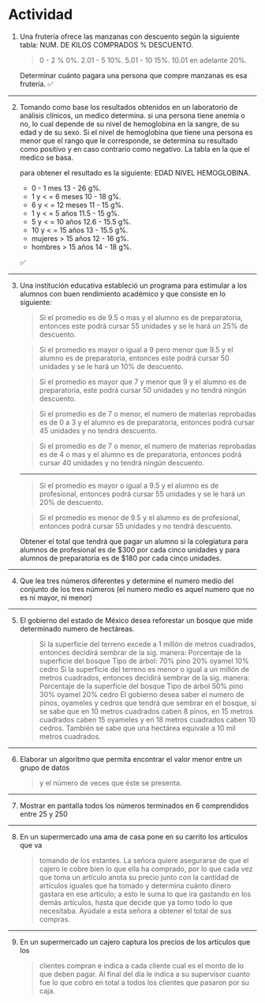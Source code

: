 # Actividad

1. Una frutería ofrece las manzanas con descuento según la siguiente tabla:
   NUM. DE KILOS COMPRADOS % DESCUENTO.

   > 0 - 2 % 0%.
   > 2.01 - 5 10%.
   > 5.01 - 10 15%.
   > 10.01 en adelante 20%.

   Determinar cuánto pagara una persona que compre manzanas es esa frutería.
   ✅

---

2. Tomando como base los resultados obtenidos en un laboratorio de análisis clínicos, un medico determina.
   si una persona tiene anemia o no, lo cual depende de su nivel de hemoglobina en la sangre, de su edad y de su sexo. Si el nivel de hemoglobina que tiene una persona es menor que el rango que le corresponde, se determina su resultado como positivo y en caso contrario como negativo. La tabla en la que el medico se basa.

   para obtener el resultado es la siguiente:
   EDAD NIVEL HEMOGLOBINA.

   - 0 - 1 mes 13 - 26 g%.
   - 1 y < = 6 meses 10 - 18 g%.
   - 6 y < = 12 meses 11 - 15 g%.
   - 1 y < = 5 años 11.5 - 15 g%.
   - 5 y < = 10 años 12.6 - 15.5 g%.
   - 10 y < = 15 años 13 - 15.5 g%.
   - mujeres > 15 años 12 - 16 g%.
   - hombres > 15 años 14 - 18 g%.

   ✅

---

3. Una institución educativa estableció un programa para estimular a los alumnos con buen
   rendimiento académico y que consiste en lo siguiente:

   > Si el promedio es de 9.5 o mas y el alumno es de preparatoria, entonces este podrá cursar 55 unidades y se le hará un 25% de descuento.

   > Si el promedio es mayor o igual a 9 pero menor que 9.5 y el alumno es de preparatoria, entonces este podrá cursar 50 unidades y se le hará un 10% de descuento.

   > Si el promedio es mayor que 7 y menor que 9 y el alumno es de preparatoria, este podrá cursar 50 unidades y no tendrá ningún descuento.

   > Si el promedio es de 7 o menor, el numero de materias reprobadas es de 0 a 3 y el alumno es de preparatoria, entonces podrá cursar 45 unidades y no tendrá descuento.

   > Si el promedio es de 7 o menor, el numero de materias reprobadas es de 4 o mas y el alumno es de preparatoria, entonces podrá cursar 40 unidades y no tendrá ningún descuento.

   ***

   > Si el promedio es mayor o igual a 9.5 y el alumno es de profesional, entonces podrá cursar 55 unidades y se le hará un 20% de descuento.

   > Si el promedio es menor de 9.5 y el alumno es de profesional, entonces podrá cursar 55 unidades y no tendrá descuento.

   Obtener el total que tendrá que pagar un alumno si la colegiatura para alumnos de profesional es de $300 por cada cinco unidades y para alumnos de preparatoria es de $180 por cada cinco unidades.

---

4. Que lea tres números diferentes y determine el numero medio del conjunto de los tres números (el numero medio es aquel numero que no es ni mayor, ni menor)

---

5. El gobierno del estado de México desea reforestar un bosque que mide determinado numero de hectáreas.
   > Si la superficie del terreno excede a 1 millón de metros cuadrados, entonces decidirá sembrar de la sig.
   > manera:
   > Porcentaje de la superficie del bosque Tipo de árbol:
   > 70% pino
   > 20% oyamel
   > 10% cedro
   > Si la superficie del terreno es menor o igual a un millón de metros cuadrados, entonces decidirá
   > sembrar de la sig. manera:
   > Porcentaje de la superficie del bosque Tipo de árbol
   > 50% pino
   > 30% oyamel
   > 20% cedro
   > El gobierno desea saber el numero de pinos, oyameles y cedros que tendrá que sembrar en el bosque,
   > si se sabe que en 10 metros cuadrados caben 8 pinos, en 15 metros cuadrados caben 15 oyameles
   > y en 18 metros cuadrados caben 10 cedros. También se sabe que una hectárea equivale a 10 mil
   > metros cuadrados.

---

6. Elaborar un algoritmo que permita encontrar el valor menor entre un grupo de datos
   > y el número de veces que éste se presenta.

---

7. Mostrar en pantalla todos los números terminados en 6 comprendidos entre 25 y 250

---

8. En un supermercado una ama de casa pone en su carrito los artículos que va
   > tomando de los estantes. La señora quiere asegurarse de que el cajero le cobre
   > bien lo que ella ha comprado, por lo que cada vez que toma un artículo anota su
   > precio junto con la cantidad de artículos iguales que ha tomado y determina
   > cuánto dinero gastara en ese artículo; a esto le suma lo que ira gastando en los
   > demás artículos, hasta que decide que ya tomo todo lo que necesitaba. Ayúdale
   > a esta señora a obtener el total de sus compras.

---

9. En un supermercado un cajero captura los precios de los artículos que los
   > clientes compran e indica a cada cliente cual es el monto de lo que deben
   > pagar. Al final del día le indica a su supervisor cuanto fue lo que cobro en total a
   > todos los clientes que pasaron por su caja.
